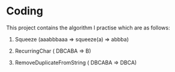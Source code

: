 # Coding

This project contains the algorithm I practise which are as follows:
1. Squeeze
     (aaabbbaaa => squeeze(a) => abbba)

2. RecurringChar
     ( DBCABA => B)

3. RemoveDuplicateFromString
     ( DBCABA => DBCA)